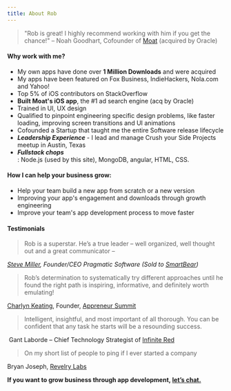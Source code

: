 ```yaml
---
title: About Rob
---
```


<blockquote>"Rob is great! I highly recommend working with him if you get the chance!" – Noah Goodhart, Cofounder of <a href="https://moat.com/">Moat</a> (acquired by Oracle)</blockquote>
<h4><strong>Why work with me? </strong></h4><ul>
 	<li>My own apps have done over <strong>1 Million Downloads</strong> and were acquired</li>
 	<li>My apps have been featured on Fox Business, IndieHackers, Nola.com and Yahoo!</li>
 	<li>Top 5% of iOS contributors on StackOverflow</li>
 	<li><strong>Built Moat's iOS app</strong>, the #1 ad search engine (acq by Oracle)</li>
 	<li>Trained in UI, UX design</li>
 	<li>Qualified to pinpoint engineering specific design problems, like faster loading, improving screen transitions and UI animations</li>
 	<li>Cofounded a Startup that taught me the entire Software release lifecycle</li>
 	<li><strong><em>Leadership Experience</em></strong> - I lead and manage Crush your Side Projects meetup in Austin, Texas</li>
 	<li><strong><em>Fullstack chops</em></strong></li>: Node.js (used by this site), MongoDB, angular, HTML, CSS. 
</ul> 

<h4><strong>How I can help your business grow:</strong></h4><ul>
 	<li>Help your team build a new app from scratch or a new version</li>
 	<li>Improving your app's engagement and downloads through growth engineering</li>
 	<li>Improve your team's app development process to move faster</li>
</ul>
<h4><strong>Testimonials</strong></h4>
<blockquote>Rob is a superstar. He’s a true leader – well organized, well thought out and a great communicator – <em><a href="https://web.archive.org/web/20171018082201/https://www.linkedin.com/in/2hourappreneur/"></blockquote>Steve Miller</a>, Founder/CEO Pragmatic Software (Sold to <a href="https://web.archive.org/web/20171018082201/https://smartbear.com/">SmartBear</a>)</em>


<blockquote>Rob’s determination to systematically try different approaches until he found the right path is inspiring, informative, and definitely worth emulating! <a href="https://web.archive.org/web/20171018082201/https://www.linkedin.com/in/charlynkeating/"></blockquote>Charlyn Keating</a>, Founder, <a href="https://web.archive.org/web/20171018082201/http://appreneursummit.com/">Appreneur Summit</a>


<blockquote>Intelligent, insightful, and most important of all thorough. You can be confident that any task he starts will be a resounding success.</blockquote> Gant Laborde – Chief Technology Strategist of <a href="https://web.archive.org/web/20171018082201/https://infinite.red/">Infinite Red</a>


<blockquote>On my short list of people to ping if I ever started a company</blockquote>Bryan Joseph, <a href="https://web.archive.org/web/20171018082201/http://revelry.co/">Revelry Labs</a>

<strong>If you want to grow business through app development, <a href="mailto:robecaraway@gmail.com">let’s chat.</a></strong>